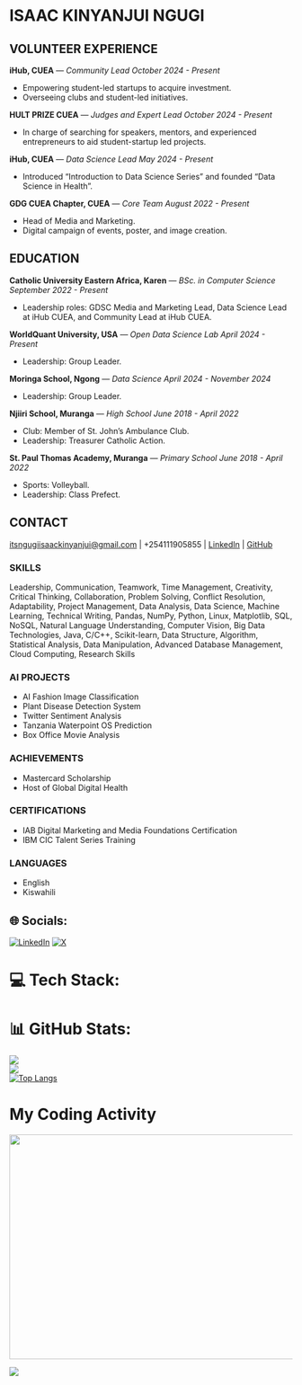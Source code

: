 # ISAAC KINYANJUI NGUGI

## VOLUNTEER EXPERIENCE

**iHub, CUEA** — *Community Lead*
*October 2024 - Present*
- Empowering student-led startups to acquire investment.
- Overseeing clubs and student-led initiatives.

**HULT PRIZE CUEA** — *Judges and Expert Lead*
*October 2024 - Present*
- In charge of searching for speakers, mentors, and experienced entrepreneurs to aid student-startup led projects.

**iHub, CUEA** — *Data Science Lead*
*May 2024 - Present*
- Introduced “Introduction to Data Science Series” and founded “Data Science in Health”.

**GDG CUEA Chapter, CUEA** — *Core Team*
*August 2022 - Present*
- Head of Media and Marketing.
- Digital campaign of events, poster, and image creation.

## EDUCATION

**Catholic University Eastern Africa, Karen** — *BSc. in Computer Science*
*September 2022 - Present*
- Leadership roles: GDSC Media and Marketing Lead, Data Science Lead at iHub CUEA, and Community Lead at iHub CUEA.

**WorldQuant University, USA** — *Open Data Science Lab*
*April 2024 - Present*
- Leadership: Group Leader.

**Moringa School, Ngong** — *Data Science*
*April 2024 - November 2024*
- Leadership: Group Leader.

**Njiiri School, Muranga** — *High School*
*June 2018 - April 2022*
- Club: Member of St. John’s Ambulance Club.
- Leadership: Treasurer Catholic Action.

**St. Paul Thomas Academy, Muranga** — *Primary School*
*June 2018 - April 2022*
- Sports: Volleyball.
- Leadership: Class Prefect.

## CONTACT
itsngugiisaackinyanjui@gmail.com | +254111905855 | [LinkedIn](https://www.linkedin.com/in/isaackngugi/) | [GitHub](https://github.com/iamisaackn)

### SKILLS
Leadership, Communication, Teamwork, Time Management, Creativity, Critical Thinking, Collaboration, Problem Solving, Conflict Resolution, Adaptability, Project Management, Data Analysis, Data Science, Machine Learning, Technical Writing, Pandas, NumPy, Python, Linux, Matplotlib, SQL, NoSQL, Natural Language Understanding, Computer Vision, Big Data Technologies, Java, C/C++, Scikit-learn, Data Structure, Algorithm, Statistical Analysis, Data Manipulation, Advanced Database Management, Cloud Computing, Research Skills

### AI PROJECTS
- AI Fashion Image Classification
- Plant Disease Detection System
- Twitter Sentiment Analysis
- Tanzania Waterpoint OS Prediction
- Box Office Movie Analysis

### ACHIEVEMENTS
- Mastercard Scholarship
- Host of Global Digital Health

### CERTIFICATIONS
- IAB Digital Marketing and Media Foundations Certification
- IBM CIC Talent Series Training

### LANGUAGES
- English
- Kiswahili

## 🌐 Socials:
[![LinkedIn](https://img.shields.io/badge/LinkedIn-%230077B5.svg?logo=linkedin&logoColor=white)](https://linkedin.com/in/isaackngugi)
[![X](https://img.shields.io/badge/X-black.svg?logo=X&logoColor=white)](https://x.com/_isaackn) 

# 💻 Tech Stack:


# 📊 GitHub Stats:
![](https://github-readme-stats.vercel.app/api?username=iamisaackn&theme=yeblu&hide_border=false&include_all_commits=true&count_private=true)<br/>
![](https://github-readme-streak-stats.herokuapp.com/?user=iamisaackn&theme=yeblu&hide_border=false)<br/>
[![Top Langs](https://github-readme-stats.vercel.app/api/top-langs/?username=iamisaackn&layout=compact&langs_count=6)](https://github.com/anuraghazra/github-readme-stats)

# My Coding Activity

<img src="https://wakatime.com/share/@iamisaackn/8de1adbb-4a8e-4d6e-8958-36d4b5595bf9.svg"  width="700" height="400">

[![](https://visitcount.itsvg.in/api?id=iamisaackn&icon=0&color=0)](https://visitcount.itsvg.in)
